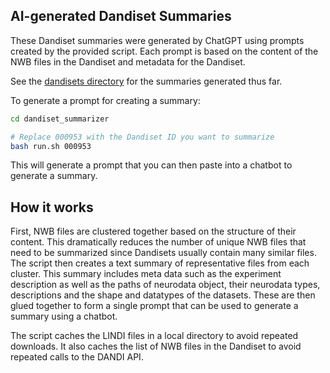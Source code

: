 ## AI-generated Dandiset Summaries

These Dandiset summaries were generated by ChatGPT using prompts created by the provided script. Each prompt is based on the content of the NWB files in the Dandiset and metadata for the Dandiset.

See the [dandisets directory](./dandisets) for the summaries generated thus far.

To generate a prompt for creating a summary:

```bash
cd dandiset_summarizer

# Replace 000953 with the Dandiset ID you want to summarize
bash run.sh 000953
```

This will generate a prompt that you can then paste into a chatbot to generate a summary.

## How it works

First, NWB files are clustered together based on the structure of their content. This dramatically reduces the number of unique NWB files that need to be summarized since Dandisets usually contain many similar files. The script then creates a text summary of representative files from each cluster. This summary includes meta data such as the experiment description as well as the paths of neurodata object, their neurodata types, descriptions and the shape and datatypes of the datasets. These are then glued together to form a single prompt that can be used to generate a summary using a chatbot.

The script caches the LINDI files in a local directory to avoid repeated downloads. It also caches the list of NWB files in the Dandiset to avoid repeated calls to the DANDI API.
